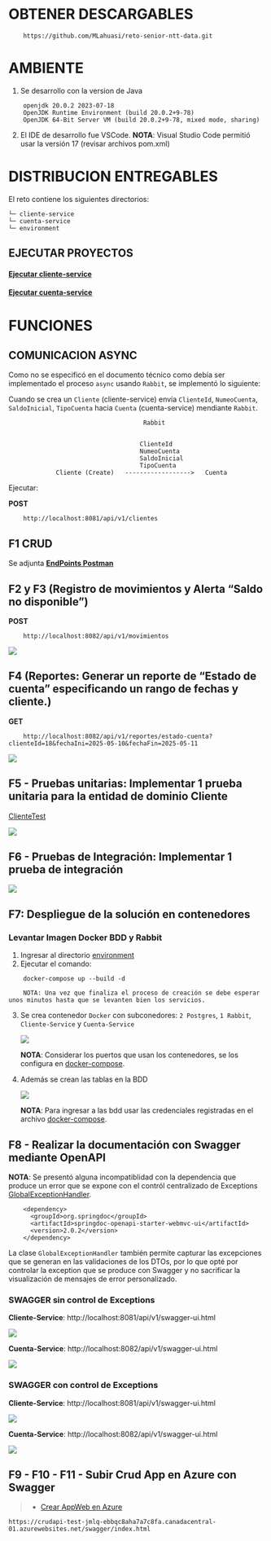 # OBTENER DESCARGABLES

```
    https://github.com/MLahuasi/reto-senior-ntt-data.git
```

# AMBIENTE

1. Se desarrollo con la version de Java

```
    openjdk 20.0.2 2023-07-18
    OpenJDK Runtime Environment (build 20.0.2+9-78)
    OpenJDK 64-Bit Server VM (build 20.0.2+9-78, mixed mode, sharing)
```

2. El IDE de desarrollo fue VSCode. **NOTA**: Visual Studio Code permitió usar la versión 17 (revisar archivos pom.xml)

# DISTRIBUCION ENTREGABLES

El reto contiene los siguientes directorios:

```
└─ cliente-service
└─ cuenta-service
└─ environment
```

## EJECUTAR PROYECTOS

#### [Ejecutar cliente-service](./cliente-service/README.md)

#### [Ejecutar cuenta-service](./cuenta-service/README.md)

# FUNCIONES

## COMUNICACION ASYNC

Como no se especificó en el documento técnico como debía ser implementado el proceso `async` usando `Rabbit`, se implementó lo siguiente:

Cuando se crea un `Cliente` (cliente-service) envía `ClienteId`, `NumeoCuenta`, `SaldoInicial`, `TipoCuenta` hacia `Cuenta` (cuenta-service) mendiante `Rabbit`.

```
                                     Rabbit


                                    ClienteId
                                    NumeoCuenta
                                    SaldoInicial
                                    TipoCuenta
             Cliente (Create)   ------------------>   Cuenta

```

Ejecutar:

**POST**

```
    http://localhost:8081/api/v1/clientes
```

## F1 CRUD

Se adjunta [**EndPoints Postman**](./assets/NTT-DATA.postman_collection.json)

## F2 y F3 (Registro de movimientos y Alerta “Saldo no disponible”)

**POST**

```
    http://localhost:8082/api/v1/movimientos
```

![](./assets/6-F2-F3.png)

## F4 (Reportes: Generar un reporte de “Estado de cuenta” especificando un rango de fechas y cliente.)

**GET**

```
    http://localhost:8082/api/v1/reportes/estado-cuenta?clienteId=18&fechaIni=2025-05-10&fechaFin=2025-05-11
```

![](./assets/7-F4-EstadoCuenta.png)

## F5 - Pruebas unitarias: Implementar 1 prueba unitaria para la entidad de dominio Cliente

[ClienteTest](./cliente-service/src/test/java/com/jmlq/cliente_service/model/ClienteTest.java)

![](./assets/8-F5-PruebaUnitaria.png)

## F6 - Pruebas de Integración: Implementar 1 prueba de integración

[](./cliente-service/src/test/java/com/jmlq/cliente_service/ClienteIntegrationTest.java)

![](./assets/9-F6-PruebaIntegracion.png)

## F7: Despliegue de la solución en contenedores

### Levantar Imagen Docker BDD y Rabbit

1. Ingresar al directorio [environment](./environment/)
2. Ejecutar el comando:

```
    docker-compose up --build -d

    NOTA: Una vez que finaliza el proceso de creación se debe esperar unos minutos hasta que se levanten bien los servicios.
```

3. Se crea contenedor `Docker` con subconedores: `2 Postgres`, `1 Rabbit`, `Cliente-Service` y `Cuenta-Service`

   ![](./assets/10-F7-DespliegueContenedores.png)

   **NOTA**: Considerar los puertos que usan los contenedores, se los configura en [docker-compose](./environment/docker-compose.yml).

4. Además se crean las tablas en la BDD

   ![](./assets/2-create-tables.png)

   **NOTA**: Para ingresar a las bdd usar las credenciales registradas en el archivo [docker-compose](./environment/docker-compose.yml).

## F8 - Realizar la documentación con Swagger mediante OpenAPI

**NOTA**: Se presentó alguna incompatiblidad con la dependencia que produce un error que se expone con el contról centralizado de Exceptions [GlobalExceptionHandler](./cliente-service/src/main/java/com/jmlq/cliente_service/exception/GlobalExceptionHandler.java).

```
    <dependency>
      <groupId>org.springdoc</groupId>
      <artifactId>springdoc-openapi-starter-webmvc-ui</artifactId>
      <version>2.0.2</version>
    </dependency>
```

La clase `GlobalExceptionHandler` también permite capturar las excepciones que se generan en las validaciones de los DTOs, por lo que opté por controlar la exception que se produce con Swagger y no sacrificar la visualización de mensajes de error personalizado.

### SWAGGER sin control de Exceptions

**Cliente-Service**: http://localhost:8081/api/v1/swagger-ui.html

![](./assets/4-swagger.png)

**Cuenta-Service**: http://localhost:8082/api/v1/swagger-ui.html

![](./assets/5-swagger.png)

### SWAGGER con control de Exceptions

**Cliente-Service**: http://localhost:8081/api/v1/swagger-ui.html

![](./assets/4-1-swagger.png)

**Cuenta-Service**: http://localhost:8082/api/v1/swagger-ui.html

![](./assets/5-1-swagger.png)

## F9 - F10 - F11 - Subir Crud App en Azure con Swagger

> - [Crear AppWeb en Azure](./cloud/README.md)

```
https://crudapi-test-jmlq-ebbqc8aha7a7c8fa.canadacentral-01.azurewebsites.net/swagger/index.html
```
